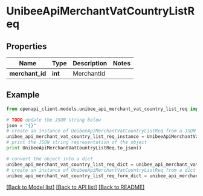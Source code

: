 # UnibeeApiMerchantVatCountryListReq


## Properties

Name | Type | Description | Notes
------------ | ------------- | ------------- | -------------
**merchant_id** | **int** | MerchantId | 

## Example

```python
from openapi_client.models.unibee_api_merchant_vat_country_list_req import UnibeeApiMerchantVatCountryListReq

# TODO update the JSON string below
json = "{}"
# create an instance of UnibeeApiMerchantVatCountryListReq from a JSON string
unibee_api_merchant_vat_country_list_req_instance = UnibeeApiMerchantVatCountryListReq.from_json(json)
# print the JSON string representation of the object
print UnibeeApiMerchantVatCountryListReq.to_json()

# convert the object into a dict
unibee_api_merchant_vat_country_list_req_dict = unibee_api_merchant_vat_country_list_req_instance.to_dict()
# create an instance of UnibeeApiMerchantVatCountryListReq from a dict
unibee_api_merchant_vat_country_list_req_form_dict = unibee_api_merchant_vat_country_list_req.from_dict(unibee_api_merchant_vat_country_list_req_dict)
```
[[Back to Model list]](../README.md#documentation-for-models) [[Back to API list]](../README.md#documentation-for-api-endpoints) [[Back to README]](../README.md)


